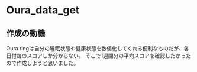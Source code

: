 # Oura_data_get
## 作成の動機
Oura ringは自分の睡眠状態や健康状態を数値化してくれる便利なものだが、各日付毎のスコアしか分からない。
そこで1週間分の平均スコアを確認したかったので作成しようと思いました。
